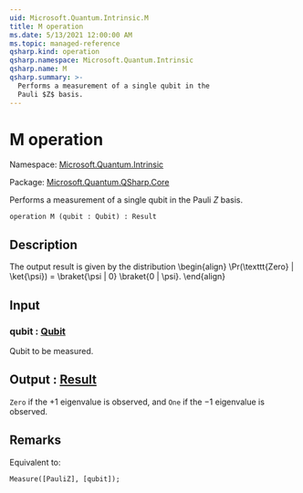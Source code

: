 ```yaml
---
uid: Microsoft.Quantum.Intrinsic.M
title: M operation
ms.date: 5/13/2021 12:00:00 AM
ms.topic: managed-reference
qsharp.kind: operation
qsharp.namespace: Microsoft.Quantum.Intrinsic
qsharp.name: M
qsharp.summary: >-
  Performs a measurement of a single qubit in the
  Pauli $Z$ basis.
---
```


# M operation

Namespace: [Microsoft.Quantum.Intrinsic](xref:Microsoft.Quantum.Intrinsic)

Package: [Microsoft.Quantum.QSharp.Core](https://nuget.org/packages/Microsoft.Quantum.QSharp.Core)


Performs a measurement of a single qubit in thePauli $Z$ basis.

```qsharp
operation M (qubit : Qubit) : Result
```


## Description

The output result is given bythe distribution\begin{align}\Pr(\texttt{Zero} | \ket{\psi}) =\braket{\psi | 0} \braket{0 | \psi}.\end{align}

## Input

### qubit : [Qubit](xref:microsoft.quantum.qsharp.valueliterals#qubit-literals)

Qubit to be measured.



## Output : [Result](xref:microsoft.quantum.qsharp.valueliterals#result-literal)

`Zero` if the $+1$ eigenvalue is observed, and `One` ifthe $-1$ eigenvalue is observed.

## Remarks

Equivalent to:```qsharpMeasure([PauliZ], [qubit]);```
